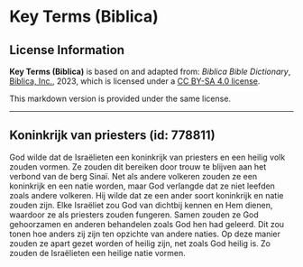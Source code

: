 # Key Terms (Biblica)

## License Information

**Key Terms (Biblica)** is based on and adapted from: _Biblica Bible Dictionary_, [Biblica, Inc.](https://www.biblica.com/), 2023, which is licensed under a [CC BY-SA 4.0 license](https://creativecommons.org/licenses/by-sa/4.0/legalcode.en).

This markdown version is provided under the same license.



--------------------------------

## Koninkrijk van priesters (id: 778811)

God wilde dat de Israëlieten een koninkrijk van priesters en een heilig volk zouden vormen. Ze zouden dit bereiken door trouw te blijven aan het verbond van de berg Sinaï. Net als andere volkeren zouden ze een koninkrijk en een natie worden, maar God verlangde dat ze niet leefden zoals andere volkeren. Hij wilde dat ze een ander soort koninkrijk en natie zouden zijn. Elke Israëliet zou God van dichtbij kennen en Hem dienen, waardoor ze als priesters zouden fungeren. Samen zouden ze God gehoorzamen en anderen behandelen zoals God hen had geleerd. Dit zou tonen hoe anders zij zijn ten opzichte van andere naties. Op deze manier zouden ze apart gezet worden of heilig zijn, net zoals God heilig is. Zo zouden de Israëlieten een heilige natie vormen.


